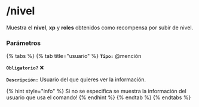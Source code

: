 # /nivel

Muestra el **nivel**, **xp** y **roles** obtenidos como recompensa por subir de nivel.

### Parámetros

{% tabs %}
{% tab title="usuario" %}
**`Tipo:`** @mención

**`Obligatorio?`** :x:

**`Descripción:`** Usuario del que quieres ver la información.

{% hint style="info" %}
Si no se especifica se muestra la información del usuario que usa el comando!
{% endhint %}
{% endtab %}
{% endtabs %}
